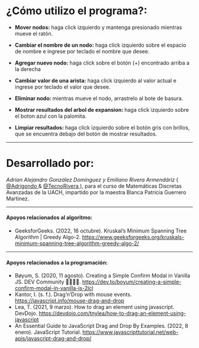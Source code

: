 
<h1>¿Cómo utilizo el programa?:</h1>

* <b>Mover nodos:</b> haga click izquierdo y mantenga presionado mientras mueve el ratón.

* <b>Cambiar el nombre de un nodo:</b> haga click izquierdo sobre el espacio de nombre e ingrese por teclado el nombre que desee.

* <b>Agregar nuevo nodo:</b> haga click sobre el botón (+) encontrado arriba a la derecha

* <b>Cambiar valor de una arista:</b> haga click izquierdo al valor actual e ingrese por teclado el valor que desee.

* <b>Eliminar nodo: </b> mientras mueve el nodo, arrastrelo al bote de basura.

* <b>Mostrar resultados del arbol de expansion: </b> haga click izquierdo sobre el boton azul con la palomita.

* <b>Limpiar resultados: </b> haga click izquierdo sobre el botón gris con brillos, que se encuentra debajo del botón de mostrar resultados.
                    
                
<hr>

<h1>Desarrollado por:</h1>
<div class="autors">
    <i>Adrian Alejandro González Domínguez y Emiliano Rivera Armendáriz</i>
    (
    <a href="https://github.com/Adrigondo" target="_blank" rel="noopener noreferrer">
          @Adrigondo
    </a> & 
    <a href="https://github.com/TecnoRivera" target="_blank" rel="noopener noreferrer">
          @TecnoRivera
    </a>
    ), para el curso de Matemáticas Discretas Avanzadas de la UACH, impartido por la maestra Blanca Patricia Guerrero Martinez.
</div>
                
<hr>

<h4>Apoyos relacionados al algoritmo:</h4>

* GeeksforGeeks. (2022, 16 octubre). Kruskal’s Minimum Spanning Tree Algorithm | Greedy Algo-2.
<a href="https://www.geeksforgeeks.org/kruskals-minimum-spanning-tree-algorithm-greedy-algo-2/" target="_blank" rel="noopener noreferrer">https://www.geeksforgeeks.org/kruskals-minimum-spanning-tree-algorithm-greedy-algo-2/
</a>

<hr>

<h4>Apoyos relacionados a la programación:</h4>

* Bøyum, S. (2020, 11 agosto). Creating a Simple Confirm Modal in Vanilla JS. DEV Community 👩‍💻👨‍💻. 
        <a href="https://dev.to/boyum/creating-a-simple-confirm-modal-in-vanilla-js-2lcl" target="_blank" rel="noopener noreferrer">https://dev.to/boyum/creating-a-simple-confirm-modal-in-vanilla-js-2lcl</a>
* Kantor, I. (s. f.). Drag’n’Drop with mouse events. 
        <a href="https://javascript.info/mouse-drag-and-drop" target="_blank" rel="noopener noreferrer">https://javascript.info/mouse-drag-and-drop</a>
* Lea, T. (2021, 9 marzo). How to drag an element using javascript. DevDojo. 
        <a href="https://devdojo.com/tnylea/how-to-drag-an-element-using-javascript" target="_blank" rel="noopener noreferrer">https://devdojo.com/tnylea/how-to-drag-an-element-using-javascript</a>
* An Essential Guide to JavaScript Drag and Drop By Examples. (2022, 8 enero). JavaScript Tutorial. 
        <a href="https://www.javascripttutorial.net/web-apis/javascript-drag-and-drop/" target="_blank" rel="noopener noreferrer">https://www.javascripttutorial.net/web-apis/javascript-drag-and-drop/</a>
